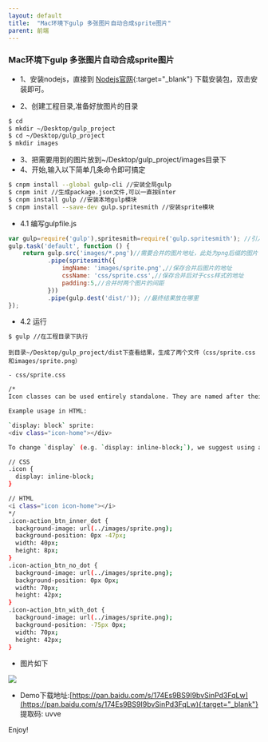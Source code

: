 ```yaml
---
layout: default
title:  "Mac环境下gulp 多张图片自动合成sprite图片"
parent: 前端
---
```


### Mac环境下gulp 多张图片自动合成sprite图片

- 1、安装nodejs，直接到 [Nodejs官网](https://nodejs.org){:target="_blank"} 下载安装包，双击安装即可。

- 2、创建工程目录,准备好放图片的目录
```sh
$ cd
$ mkdir ~/Desktop/gulp_project
$ cd ~/Desktop/gulp_project
$ mkdir images
```
- 3、把需要用到的图片放到~/Desktop/gulp_project/images目录下
- 4、开始,输入以下简单几条命令即可搞定
```sh
$ cnpm install --global gulp-cli //安装全局gulp
$ cnpm init //生成package.json文件,可以一直按Enter
$ cnpm install gulp //安装本地gulp模块
$ cnpm install --save-dev gulp.spritesmith //安装sprite模块
```
- 4.1 编写gulpfile.js
```javascript
var gulp=require('gulp'),spritesmith=require('gulp.spritesmith'); //引入gulp和gulp.spritesmith模块
gulp.task('default', function () {
	return gulp.src('images/*.png')//需要合并的图片地址，此处为png后缀的图片
	       .pipe(spritesmith({
	           imgName: 'images/sprite.png',//保存合并后图片的地址
	           cssName: 'css/sprite.css',//保存合并后对于css样式的地址
	           padding:5,//合并时两个图片的间距
	       }))
	       .pipe(gulp.dest('dist/')); //最终结果放在哪里
});
``` 
- 4.2 运行
```sh
$ gulp //在工程目录下执行
```
	到目录~/Desktop/gulp_project/dist下查看结果，生成了两个文件（css/sprite.css和images/sprite.png）

	- css/sprite.css

```sh
/*
Icon classes can be used entirely standalone. They are named after their original file names.

Example usage in HTML:

`display: block` sprite:
<div class="icon-home"></div>

To change `display` (e.g. `display: inline-block;`), we suggest using a common CSS class:

// CSS
.icon {
  display: inline-block;
}

// HTML
<i class="icon icon-home"></i>
*/
.icon-action_btn_inner_dot {
  background-image: url(../images/sprite.png);
  background-position: 0px -47px;
  width: 40px;
  height: 8px;
}
.icon-action_btn_no_dot {
  background-image: url(../images/sprite.png);
  background-position: 0px 0px;
  width: 70px;
  height: 42px;
}
.icon-action_btn_with_dot {
  background-image: url(../images/sprite.png);
  background-position: -75px 0px;
  width: 70px;
  height: 42px;
}

```

- 图片如下
  
![](/assets/images/img/sprite.png)

- Demo下载地址:[https://pan.baidu.com/s/174Es9BS9I9bvSinPd3FqLw](https://pan.baidu.com/s/174Es9BS9I9bvSinPd3FqLw){:target="_blank"} 提取码: uvve

Enjoy!



